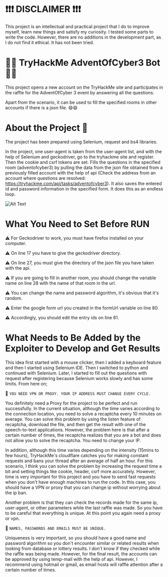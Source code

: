 # :exclamation::exclamation::exclamation: DISCLAIMER :exclamation::exclamation::exclamation:
This project is an intellectual and practical project that I do to improve myself, learn new things and satisfy my curiosity. I tested some parts to write the code. However, there are no additions in the development part, as I do not find it ethical. It has not been tried.

# :man_technologist: TryHackMe AdventOfCyber3 Bot :man_technologist:
This project opens a new account on the TryHackMe site and participates in the raffle for the AdventOfCyber 3 event by answering all the questions.

Apart from the scenario, it can be used to fill the specified rooms in other accounts if there is a json file. :smile::smile:

# About the Project :blue_book:
The project has been prepared using Selenium, request and bs4 libraries.

In the project, one user-agent is taken from the user-agent list, and with the help of Selenium and geckodriver, go to the tryhackme site and register. Then the cookie and csrf tokens are set. Fills the questions in the specified room (adventofcyber3) by pulling the data from the json file obtained from a previously filled account with the help of api (Check the address from an account where questions are resolved: https://tryhackme.com/api/tasks/adventofcyber3). It also saves the entered id and password information in the specified form. It does this as an endless loop.

![Alt Text](https://github.com/farukulutas/TryHackMe-AdventOfCyber3-Bot/blob/main/THM%20AOC%20BOT.gif)

# What You Need to Set Before RUN
:warning: For Geckodriver to work, you must have firefox installed on your computer.

:warning: On line 17 you have to give the geckodriver directory.

:warning: On line 27, you must give the directory of the json file you have taken with the api.

:warning: If you are going to fill in another room, you should change the variable name on line 28 with the name of that room in the url.

:warning: You can change the name and password algorithm, it's obvious that it's random.

:warning: Enter the google form url you created in the formUrl variable on line 80.

:warning: Accordingly, you should edit the entry ids on line 81.


# What Needs to Be Added by the Exploiter to Develop and Get Results
This idea first started with a mouse clicker, then I added a keyboard feature and then I started using Selenium IDE. Then I switched to python and continued with Selenium. Later, I started to fill out the questions with request after registering because Selenium works slowly and has some limits. From here on;

:open_book: `YOU NEED VPN OR PROXY. YOUR IP ADDRESS MUST CHANGE EVERY CYCLE.`

You definitely need a Proxy for the project to be perfect and run successfully. In the current situation, although the time varies according to the connection location, you need to solve a recaptcha every 10 minutes on average. You can solve this problem by using the listen feature of recaptcha, download the file, and then get the result with one of the speech-to-text applications. However, the problem here is that after a certain number of times, the recaptcha realizes that you are a bot and does not allow you to solve the recaptcha. You need to change your IP.

In addition, although this time varies depending on the intensity (15mins to few hours), TryHackMe's cloudflare catches you for making constant requests and bans your thread after an average of half an hour. For this scenario, I think you can solve the problem by increasing the request time a bit and setting things like cookie, header, csrf more accurately. However, time is very important for this project and you have to send fast requests when you don't have enough machines to run the code. In this case, you should have a VPN or proxy that you can change ip without worrying about the ip ban.

Another problem is that they can check the records made for the same ip, user-agent, or other parameters while the last raffle was made. So you have to be careful that everything is unique. At this point you again need a proxy or vpn.

:open_book: `NAMES, PASSWORDS AND EMAILS MUST BE UNIQUE.`

Uniqueness is very important, so you should have a good name and password algorithm so you don't encounter similar or related results when looking from database or lottery results.
I don't know if they checked while the raffle was being made. However, for the final result, the accounts can be approved by using temp-mail with the help of api. However, I recommend using hotmail or gmail, as email hosts will raffle attention after a certain number of times.

